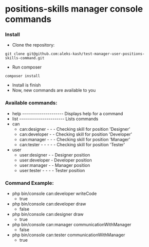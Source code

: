 # positions-skills manager console commands

### Install
* Clone the repository:
```
git clone git@github.com:aleks-kash/test-manager-user-positions-skills-command.git
```
* Run composer
```
composer install
```
* Install is finish
* Now, new commands are available to you

### Available commands:

* help --------------------- Displays help for a command
* list ----------------------- Lists commands
* can
  - can:designer - - - Checking skill for position 'Designer'
  - can:developer - - Checking skill for position 'Developer'
  - can:manager - - - Checking skill for position 'Manager'
  - can:tester - - - - - Checking skill for position 'Tester'
* user
  - user:designer - - Designer position
  - user:developer - Developer position
  - user:manager - - Manager position
  - user:tester - - - - Tester position


### Command Example:
* php bin/console can:developer writeCode
  * true
* php bin/console can:developer draw
  * false
* php bin/console can:designer draw
  * true
* php bin/console can:manager communicationWithManager
  * false
* php bin/console can:tester communicationWithManager
  * true

